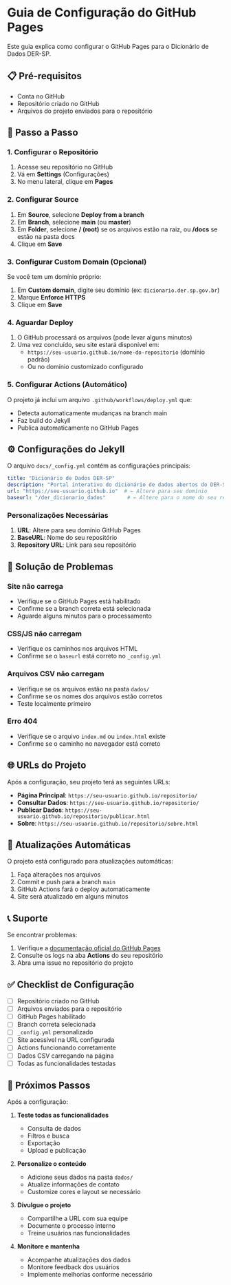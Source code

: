 # Guia de Configuração do GitHub Pages

Este guia explica como configurar o GitHub Pages para o Dicionário de Dados DER-SP.

## 📋 Pré-requisitos

- Conta no GitHub
- Repositório criado no GitHub
- Arquivos do projeto enviados para o repositório

## 🚀 Passo a Passo

### 1. Configurar o Repositório

1. Acesse seu repositório no GitHub
2. Vá em **Settings** (Configurações)
3. No menu lateral, clique em **Pages**

### 2. Configurar Source

1. Em **Source**, selecione **Deploy from a branch**
2. Em **Branch**, selecione **main** (ou **master**)
3. Em **Folder**, selecione **/ (root)** se os arquivos estão na raiz, ou **/docs** se estão na pasta docs
4. Clique em **Save**

### 3. Configurar Custom Domain (Opcional)

Se você tem um domínio próprio:
1. Em **Custom domain**, digite seu domínio (ex: `dicionario.der.sp.gov.br`)
2. Marque **Enforce HTTPS**
3. Clique em **Save**

### 4. Aguardar Deploy

1. O GitHub processará os arquivos (pode levar alguns minutos)
2. Uma vez concluído, seu site estará disponível em:
   - `https://seu-usuario.github.io/nome-do-repositorio` (domínio padrão)
   - Ou no domínio customizado configurado

### 5. Configurar Actions (Automático)

O projeto já inclui um arquivo `.github/workflows/deploy.yml` que:
- Detecta automaticamente mudanças na branch main
- Faz build do Jekyll
- Publica automaticamente no GitHub Pages

## ⚙️ Configurações do Jekyll

O arquivo `docs/_config.yml` contém as configurações principais:

```yaml
title: "Dicionário de Dados DER-SP"
description: "Portal interativo do dicionário de dados abertos do DER-SP"
url: "https://seu-usuario.github.io"  # ← Altere para seu domínio
baseurl: "/der_dicionario_dados"       # ← Altere para o nome do seu repositório
```

### Personalizações Necessárias

1. **URL**: Altere para seu domínio GitHub Pages
2. **BaseURL**: Nome do seu repositório
3. **Repository URL**: Link para seu repositório

## 🔧 Solução de Problemas

### Site não carrega
- Verifique se o GitHub Pages está habilitado
- Confirme se a branch correta está selecionada
- Aguarde alguns minutos para o processamento

### CSS/JS não carregam
- Verifique os caminhos nos arquivos HTML
- Confirme se o `baseurl` está correto no `_config.yml`

### Arquivos CSV não carregam
- Verifique se os arquivos estão na pasta `dados/`
- Confirme se os nomes dos arquivos estão corretos
- Teste localmente primeiro

### Erro 404
- Verifique se o arquivo `index.md` ou `index.html` existe
- Confirme se o caminho no navegador está correto

## 🌐 URLs do Projeto

Após a configuração, seu projeto terá as seguintes URLs:

- **Página Principal**: `https://seu-usuario.github.io/repositorio/`
- **Consultar Dados**: `https://seu-usuario.github.io/repositorio/`
- **Publicar Dados**: `https://seu-usuario.github.io/repositorio/publicar.html`
- **Sobre**: `https://seu-usuario.github.io/repositorio/sobre.html`

## 🔄 Atualizações Automáticas

O projeto está configurado para atualizações automáticas:

1. Faça alterações nos arquivos
2. Commit e push para a branch `main`
3. GitHub Actions fará o deploy automaticamente
4. Site será atualizado em alguns minutos

## 📞 Suporte

Se encontrar problemas:

1. Verifique a [documentação oficial do GitHub Pages](https://docs.github.com/pt/pages)
2. Consulte os logs na aba **Actions** do seu repositório
3. Abra uma issue no repositório do projeto

## ✅ Checklist de Configuração

- [ ] Repositório criado no GitHub
- [ ] Arquivos enviados para o repositório
- [ ] GitHub Pages habilitado
- [ ] Branch correta selecionada
- [ ] `_config.yml` personalizado
- [ ] Site acessível na URL configurada
- [ ] Actions funcionando corretamente
- [ ] Dados CSV carregando na página
- [ ] Todas as funcionalidades testadas

## 🎯 Próximos Passos

Após a configuração:

1. **Teste todas as funcionalidades**
   - Consulta de dados
   - Filtros e busca
   - Exportação
   - Upload e publicação

2. **Personalize o conteúdo**
   - Adicione seus dados na pasta `dados/`
   - Atualize informações de contato
   - Customize cores e layout se necessário

3. **Divulgue o projeto**
   - Compartilhe a URL com sua equipe
   - Documente o processo interno
   - Treine usuários nas funcionalidades

4. **Monitore e mantenha**
   - Acompanhe atualizações dos dados
   - Monitore feedback dos usuários
   - Implemente melhorias conforme necessário
